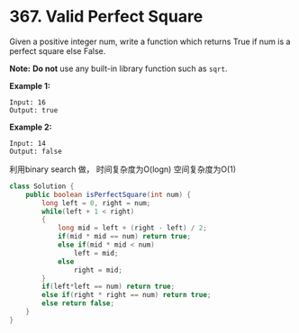 # 367. Valid Perfect Square



Given a positive integer num, write a function which returns True if num is a perfect square else False.

**Note:** **Do not** use any built-in library function such as `sqrt`.

**Example 1:**

```text
Input: 16
Output: true
```

**Example 2:**

```text
Input: 14
Output: false
```



利用binary search 做， 时间复杂度为O\(logn\) 空间复杂度为O\(1\)

```java
class Solution {
    public boolean isPerfectSquare(int num) {
        long left = 0, right = num;
        while(left + 1 < right)
        {
            long mid = left + (right - left) / 2;
            if(mid * mid == num) return true;
            else if(mid * mid < num)
                left = mid;
            else
                right = mid;
        }
        if(left*left == num) return true;
        else if(right * right == num) return true;
        else return false;
    }
}
```



